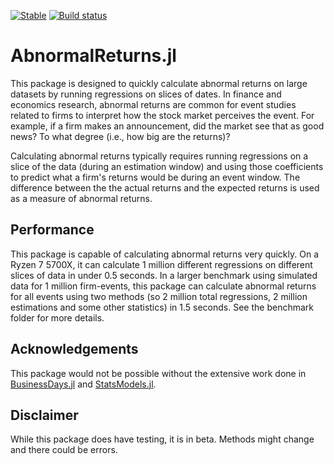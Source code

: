 [![Stable](https://img.shields.io/badge/docs-stable-blue.svg)](https://junder873.github.io/AbnormalReturns.jl/stable/)
[![Build status](https://github.com/junder873/AbnormalReturns.jl/workflows/CI/badge.svg)](https://github.com/junder873/AbnormalReturns.jl/actions)

# AbnormalReturns.jl

This package is designed to quickly calculate abnormal returns on large datasets by running regressions on slices of dates. In finance and economics research, abnormal returns are common for event studies related to firms to interpret how the stock market perceives the event. For example, if a firm makes an announcement, did the market see that as good news? To what degree (i.e., how big are the returns)?

Calculating abnormal returns typically requires running regressions on a slice of the data (during an estimation window) and using those coefficients to predict what a firm's returns would be during an event window. The difference between the the actual returns and the expected returns is used as a measure of abnormal returns.

## Performance

This package is capable of calculating abnormal returns very quickly. On a Ryzen 7 5700X, it can calculate 1 million different regressions on different slices of data in under 0.5 seconds. In a larger benchmark using simulated data for 1 million firm-events, this package can calculate abnormal returns for all events using two methods (so 2 million total regressions, 2 million estimations and some other statistics) in 1.5 seconds. See the benchmark folder for more details.

## Acknowledgements

This package would not be possible without the extensive work done in [BusinessDays.jl](https://github.com/JuliaFinance/BusinessDays.jl) and [StatsModels.jl](https://github.com/JuliaStats/StatsModels.jl).

## Disclaimer

While this package does have testing, it is in beta. Methods might change and there could be errors.
